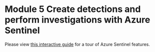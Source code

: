 # Module 5 Create detections and perform investigations with Azure Sentinel

Please view [this interactive guide](https://aka.ms/AzureSentinel_SOC_InteractiveGuide) for a tour of Azure Sentinel features.

